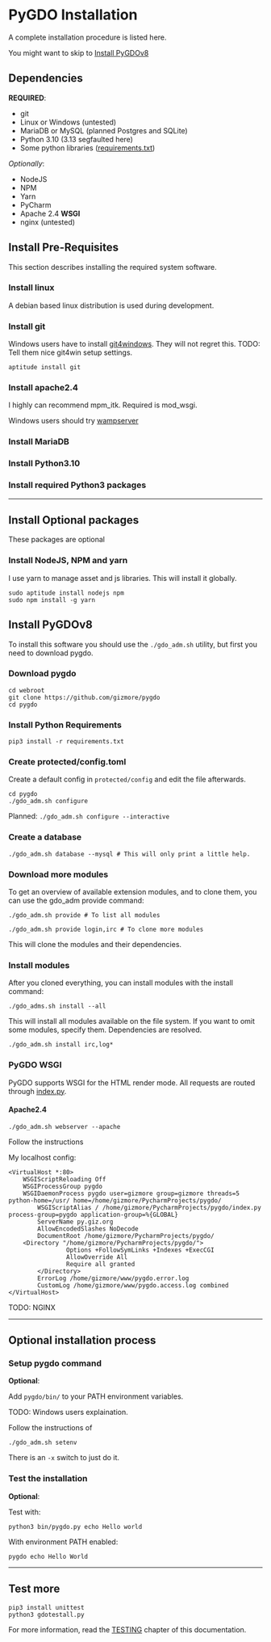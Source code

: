 # PyGDO Installation

A complete installation procedure is listed here.

You might want to skip to [Install PyGDOv8](#install-pygdov8)


## Dependencies

**REQUIRED**:

- git
- Linux or Windows (untested)
- MariaDB or MySQL (planned Postgres and SQLite)
- Python 3.10 (3.13 segfaulted here)
- Some python libraries ([requirements.txt](../requirements.txt))

_Optionally_:

- NodeJS
- NPM
- Yarn
- PyCharm
- Apache 2.4 **WSGI**
- nginx (untested)


## Install Pre-Requisites

This section describes installing the required system software.

### Install linux

A debian based linux distribution is used during development.

### Install git

Windows users have to install [git4windows](https://git-scm.com/download/win).
They will not regret this.
TODO: Tell them nice git4win setup settings.

```
aptitude install git
```

### Install apache2.4

I highly can recommend mpm_itk.
Required is mod_wsgi.

Windows users should try [wampserver]()

### Install MariaDB

### Install Python3.10

### Install required Python3 packages

---

## Install Optional packages

These packages are optional

### Install NodeJS, NPM and yarn

I use yarn to manage asset and js libraries.
This will install it globally.

```
sudo aptitude install nodejs npm
sudo npm install -g yarn
```


## Install PyGDOv8

To install this software you should use the `./gdo_adm.sh` utility,
but first you need to download pygdo.

### Download pygdo

```
cd webroot
git clone https://github.com/gizmore/pygdo
cd pygdo
```

### Install Python Requirements

```
pip3 install -r requirements.txt
```

### Create protected/config.toml

Create a default config in `protected/config` and edit the file afterwards.

```
cd pygdo
./gdo_adm.sh configure
```

Planned: `./gdo_adm.sh configure --interactive`

### Create a database

```
./gdo_adm.sh database --mysql # This will only print a little help.
```

### Download more modules

To get an overview of available extension modules, and to clone them,
you can use the gdo_adm provide command:

```
./gdo_adm.sh provide # To list all modules
```

```
./gdo_adm.sh provide login,irc # To clone more modules
```

This will clone the modules and their dependencies.

### Install modules

After you cloned everything, you can install modules with the install command:

```
./gdo_adms.sh install --all
```

This will install all modules available on the file system.
If you want to omit some modules, specify them.
Dependencies are resolved.

```
./gdo_adm.sh install irc,log*
```

### PyGDO WSGI

PyGDO supports WSGI for the HTML render mode.
All requests are routed through [index.py](../index.py).

#### Apache2.4

```
./gdo_adm.sh webserver --apache
```

Follow the instructions

My localhost config:

```
<VirtualHost *:80>
	WSGIScriptReloading Off
	WSGIProcessGroup pygdo
	WSGIDaemonProcess pygdo user=gizmore group=gizmore threads=5 python-home=/usr/ home=/home/gizmore/PycharmProjects/pygdo/
        WSGIScriptAlias / /home/gizmore/PycharmProjects/pygdo/index.py  process-group=pygdo application-group=%{GLOBAL}
        ServerName py.giz.org
        AllowEncodedSlashes NoDecode
        DocumentRoot /home/gizmore/PycharmProjects/pygdo/
	<Directory "/home/gizmore/PycharmProjects/pygdo/">
                Options +FollowSymLinks +Indexes +ExecCGI
                AllowOverride All
                Require all granted
        </Directory>
        ErrorLog /home/gizmore/www/pygdo.error.log
        CustomLog /home/gizmore/www/pygdo.access.log combined
</VirtualHost>
```

TODO: NGINX

---

## Optional installation process

### Setup pygdo command

**Optional**:

Add `pygdo/bin/` to your PATH environment variables.

TODO: Windows users explaination.

Follow the instructions of

```
./gdo_adm.sh setenv
```

There is an `-x` switch to just do it.

### Test the installation

**Optional**:

Test with:

```
python3 bin/pygdo.py echo Hello world
```

With environment PATH enabled:

```
pygdo echo Hello World
```

---

## Test more

```
pip3 install unittest
python3 gdotestall.py
```

For more information, read the [TESTING](./TESTING.md) chapter of this documentation.
